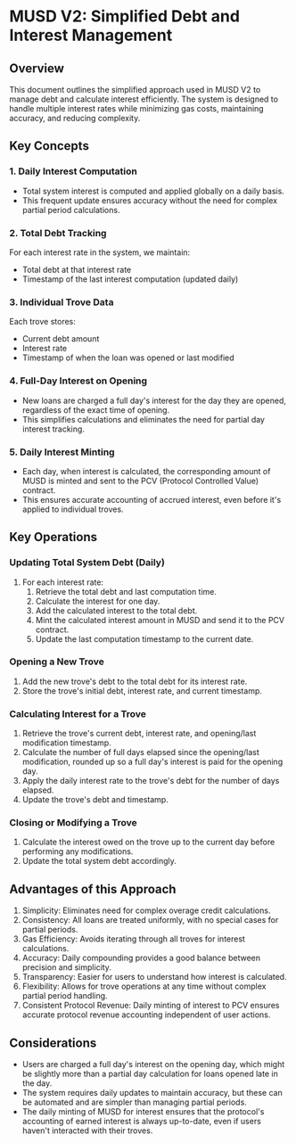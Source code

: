 # MUSD V2: Simplified Debt and Interest Management

## Overview

This document outlines the simplified approach used in MUSD V2 to manage debt and calculate interest efficiently. The system is designed to handle multiple interest rates while minimizing gas costs, maintaining accuracy, and reducing complexity.

## Key Concepts

### 1. Daily Interest Computation

- Total system interest is computed and applied globally on a daily basis.
- This frequent update ensures accuracy without the need for complex partial period calculations.

### 2. Total Debt Tracking

For each interest rate in the system, we maintain:
- Total debt at that interest rate
- Timestamp of the last interest computation (updated daily)

### 3. Individual Trove Data

Each trove stores:
- Current debt amount
- Interest rate
- Timestamp of when the loan was opened or last modified

### 4. Full-Day Interest on Opening

- New loans are charged a full day's interest for the day they are opened, regardless of the exact time of opening.
- This simplifies calculations and eliminates the need for partial day interest tracking.

### 5. Daily Interest Minting

- Each day, when interest is calculated, the corresponding amount of MUSD is minted and sent to the PCV (Protocol Controlled Value) contract.
- This ensures accurate accounting of accrued interest, even before it's applied to individual troves.


## Key Operations

### Updating Total System Debt (Daily)

1. For each interest rate:
   1. Retrieve the total debt and last computation time.
   2. Calculate the interest for one day.
   3. Add the calculated interest to the total debt.
   4. Mint the calculated interest amount in MUSD and send it to the PCV contract.
   5. Update the last computation timestamp to the current date.

### Opening a New Trove

1. Add the new trove's debt to the total debt for its interest rate.
2. Store the trove's initial debt, interest rate, and current timestamp.

### Calculating Interest for a Trove

1. Retrieve the trove's current debt, interest rate, and opening/last modification timestamp.
2. Calculate the number of full days elapsed since the opening/last modification, rounded up so a full day's interest is paid for the opening day.
3. Apply the daily interest rate to the trove's debt for the number of days elapsed.
4. Update the trove's debt and timestamp.

### Closing or Modifying a Trove

1. Calculate the interest owed on the trove up to the current day before performing any modifications.
2. Update the total system debt accordingly.

## Advantages of this Approach

1. Simplicity: Eliminates need for complex overage credit calculations.
2. Consistency: All loans are treated uniformly, with no special cases for partial periods.
3. Gas Efficiency: Avoids iterating through all troves for interest calculations.
4. Accuracy: Daily compounding provides a good balance between precision and simplicity.
5. Transparency: Easier for users to understand how interest is calculated.
6. Flexibility: Allows for trove operations at any time without complex partial period handling.
7. Consistent Protocol Revenue: Daily minting of interest to PCV ensures accurate protocol revenue accounting independent of user actions.

## Considerations

- Users are charged a full day's interest on the opening day, which might be slightly more than a partial day calculation for loans opened late in the day.
- The system requires daily updates to maintain accuracy, but these can be automated and are simpler than managing partial periods.
- The daily minting of MUSD for interest ensures that the protocol's accounting of earned interest is always up-to-date, even if users haven't interacted with their troves.